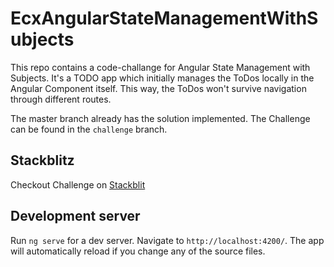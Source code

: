 # EcxAngularStateManagementWithSubjects

This repo contains a code-challange for Angular State Management with Subjects.
It's a TODO app which initially manages the ToDos locally in the Angular Component itself. This way, the ToDos won't survive navigation through different routes.

The master branch already has the solution implemented. The Challenge can be found in the `challenge` branch.

## Stackblitz

Checkout Challenge on [Stackblit](https://stackblitz.com/github/pichlermeister/ecx-angular-state-management-with-subjects/tree/challenge)

## Development server

Run `ng serve` for a dev server. Navigate to `http://localhost:4200/`. The app will automatically reload if you change any of the source files.
